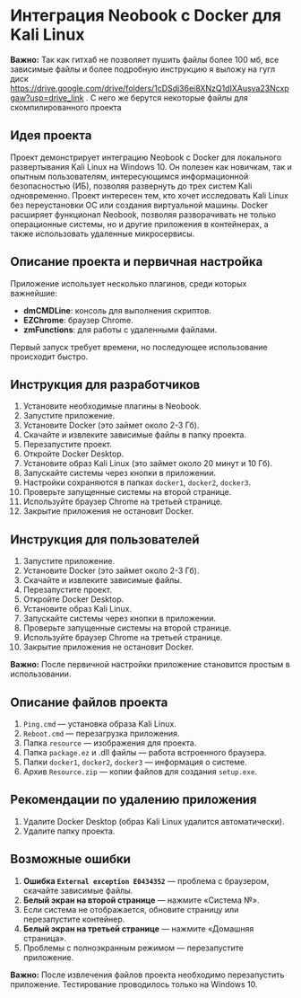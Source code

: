 # Интеграция Neobook с Docker для Kali Linux

**Важно:** Так как гитхаб не позволяет пушить файлы более 100 мб, все зависимые файлы и более подробную инструкцию я выложу на гугл диск https://drive.google.com/drive/folders/1cDSdj36ei8XNzQ1dIXAusva23Ncxpgaw?usp=drive_link .
С него же берутся некоторые файлы для скомпилированного проекта


## Идея проекта
Проект демонстрирует интеграцию Neobook с Docker для локального развертывания Kali Linux на Windows 10. Он полезен как новичкам, так и опытным пользователям, интересующимся информационной безопасностью (ИБ), позволяя развернуть до трех систем Kali одновременно. Проект интересен тем, кто хочет исследовать Kali Linux без переустановки ОС или создания виртуальной машины. Docker расширяет функционал Neobook, позволяя разворачивать не только операционные системы, но и другие приложения в контейнерах, а также использовать удаленные микросервисы.

## Описание проекта и первичная настройка
Приложение использует несколько плагинов, среди которых важнейшие:
- **dmCMDLine**: консоль для выполнения скриптов.
- **EZChrome**: браузер Chrome.
- **zmFunctions**: для работы с удаленными файлами.

Первый запуск требует времени, но последующее использование происходит быстро.

## Инструкция для разработчиков
1. Установите необходимые плагины в Neobook.
2. Запустите приложение.
3. Установите Docker (это займет около 2-3 Гб).
4. Скачайте и извлеките зависимые файлы в папку проекта.
5. Перезапустите проект.
6. Откройте Docker Desktop.
7. Установите образ Kali Linux (это займет около 20 минут и 10 Гб).
8. Запускайте системы через кнопки в приложении.
9. Настройки сохраняются в папках `docker1`, `docker2`, `docker3`.
10. Проверьте запущенные системы на второй странице.
11. Используйте браузер Chrome на третьей странице.
12. Закрытие приложения не остановит Docker.

## Инструкция для пользователей
1. Запустите приложение.
2. Установите Docker (это займет около 2-3 Гб).
3. Скачайте и извлеките зависимые файлы.
4. Перезапустите проект.
5. Откройте Docker Desktop.
6. Установите образ Kali Linux.
7. Запускайте системы через кнопки в приложении.
8. Проверьте запущенные системы на второй странице.
9. Используйте браузер Chrome на третьей странице.
10. Закрытие приложения не остановит Docker.

**Важно:** После первичной настройки приложение становится простым в использовании.

## Описание файлов проекта
1. `Ping.cmd` — установка образа Kali Linux.
2. `Reboot.cmd` — перезагрузка приложения.
3. Папка `resource` — изображения для проекта.
4. Папка `package.ez` и .dll файлы — работа встроенного браузера.
5. Папки `docker1`, `docker2`, `docker3` — информация о системе.
6. Архив `Resource.zip` — копии файлов для создания `setup.exe`.

## Рекомендации по удалению приложения
1. Удалите Docker Desktop (образ Kali Linux удалится автоматически).
2. Удалите папку проекта.

## Возможные ошибки
1. **Ошибка `External exception E0434352`** — проблема с браузером, скачайте зависимые файлы.
2. **Белый экран на второй странице** — нажмите «Система №».
3. Если система не отображается, обновите страницу или перезапустите контейнер.
4. **Белый экран на третьей странице** — нажмите «Домашняя страница».
5. Проблемы с полноэкранным режимом — перезапустите приложение.

**Важно:** После извлечения файлов проекта необходимо перезапустить приложение. Тестирование проводилось только на Windows 10.
